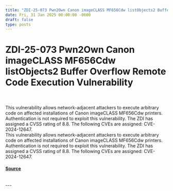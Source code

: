 ```yaml
---
title: "ZDI-25-073 Pwn2Own Canon imageCLASS MF656Cdw listObjects2 Buffer Overflow Remote Code Execution Vulnerability"
date: Fri, 31 Jan 2025 00:00:00 -0600
draft: false
type: posts
---
```

# ZDI-25-073 Pwn2Own Canon imageCLASS MF656Cdw listObjects2 Buffer Overflow Remote Code Execution Vulnerability

<br/>

<br/>
This vulnerability allows network-adjacent attackers to execute arbitrary code on affected installations of Canon imageCLASS MF656Cdw printers. Authentication is not required to exploit this vulnerability. The ZDI has assigned a CVSS rating of 8.8. The following CVEs are assigned: CVE-2024-12647.
<br/>
This vulnerability allows network-adjacent attackers to execute arbitrary code on affected installations of Canon imageCLASS MF656Cdw printers. Authentication is not required to exploit this vulnerability. The ZDI has assigned a CVSS rating of 8.8. The following CVEs are assigned: CVE-2024-12647.

#### [Source](http://www.zerodayinitiative.com/advisories/ZDI-25-073/)

<br/>
---
